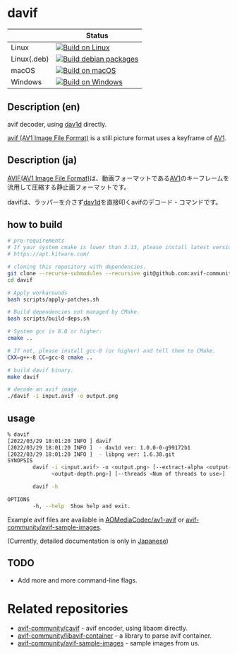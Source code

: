 # davif

| | Status |
|--|---|
| Linux   | [![Build on Linux](https://github.com/avif-community/davif/workflows/Build%20on%20Linux/badge.svg)](https://github.com/avif-community/davif/actions?query=workflow%3A%22Build+on+Linux%22) |
| Linux(.deb) | [![Build debian packages](https://github.com/avif-community/davif/workflows/Build%20debian%20packages/badge.svg)](https://github.com/avif-community/davif/actions?query=workflow%3A%22Build+debian+packages%22) |
| macOS   | [![Build on macOS](https://github.com/avif-community/davif/workflows/Build%20on%20macOS/badge.svg)](https://github.com/avif-community/davif/actions?query=workflow%3A%22Build+on+macOS%22) |
| Windows | [![Build on Windows](https://github.com/avif-community/davif/workflows/Build%20on%20Windows/badge.svg)](https://github.com/avif-community/davif/actions?query=workflow%3A%22Build+on+Windows%22) |

## Description (en)

avif decoder, using [dav1d](https://code.videolan.org/videolan/dav1d) directly.

[avif (AV1 Image File Format)](https://aomediacodec.github.io/av1-avif/) is a still picture format uses a keyframe of [AV1](https://aomediacodec.github.io/av1-spec/av1-spec.pdf).

## Description (ja)

[AVIF(AV1 Image File Format)]((https://aomediacodec.github.io/av1-avif/))は、動画フォーマットである[AV1](https://aomediacodec.github.io/av1-spec/av1-spec.pdf)のキーフレームを流用して圧縮する静止画フォーマットです。

davifは、ラッパーを介さず[dav1d](https://code.videolan.org/videolan/dav1d)を直接叩くavifのデコード・コマンドです。

## how to build

```bash
# pre-requirements
# If your system cmake is lower than 3.13, please install latest version:
# https://apt.kitware.com/

# cloning this repository with dependencies.
git clone --recurse-submodules --recursive git@github.com:avif-community/davif.git
cd davif

# Apply workarounds
bash scripts/apply-patches.sh

# Build dependencies not managed by CMake.
bash scripts/build-deps.sh

# System gcc is 8.0 or higher:
cmake ..

# If not, please install gcc-8 (or higher) and tell them to CMake.
CXX=g++-8 CC=gcc-8 cmake ..

# build davif binary.
make davif

# decode an avif image.
./davif -i input.avif -o output.png
```

## usage

```bash
% davif
[2022/03/29 18:01:20 INFO ] davif
[2022/03/29 18:01:20 INFO ]  - dav1d ver: 1.0.0-0-g99172b1
[2022/03/29 18:01:20 INFO ]  - libpng ver: 1.6.38.git
SYNOPSIS
        davif -i <input.avif> -o <output.png> [--extract-alpha <output-alpha.png>] [--extract-depth
              <output-depth.png>] [--threads <Num of threads to use>]

        davif -h

OPTIONS
        -h, --help  Show help and exit.
```

Example avif files are available in [AOMediaCodec/av1-avif](https://github.com/AOMediaCodec/av1-avif/tree/master/testFiles) or [avif-community/avif-sample-images](https://github.com/avif-community/avif-sample-images).

(Currently, detailed documentation is only in [Japanese](./doc/ja_JP/README.md))

## TODO

 - Add more and more command-line flags.

# Related repositories

 - [avif-community/cavif](https://github.com/avif-community/cavif) - avif encoder, using libaom directly.
 - [avif-community/libavif-container](https://github.com/avif-community/libavif-container) - a library to parse avif container.
 - [avif-community/avif-sample-images](https://github.com/avif-community/avif-sample-images) - sample images from us.

